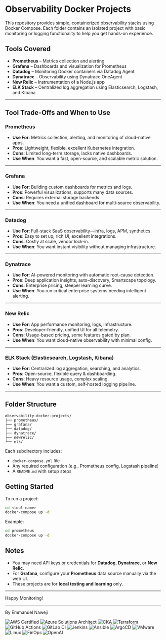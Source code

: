 # Observability Docker Projects

This repository provides simple, containerized observability stacks using Docker Compose. Each folder contains an isolated project with basic monitoring or logging functionality to help you get hands-on experience.

## Tools Covered

- **Prometheus** – Metrics collection and alerting
- **Grafana** – Dashboards and visualization for Prometheus
- **Datadog** – Monitoring Docker containers via Datadog Agent
- **Dynatrace** – Observability using Dynatrace OneAgent
- **New Relic** – Instrumentation of a Node.js app
- **ELK Stack** – Centralized log aggregation using Elasticsearch, Logstash, and Kibana

---

## Tool Trade-Offs and When to Use

### Prometheus
- **Use For**: Metrics collection, alerting, and monitoring of cloud-native apps.
- **Pros**: Lightweight, flexible, excellent Kubernetes integration.
- **Cons**: Limited long-term storage, lacks native dashboards.
- **Use When**: You want a fast, open-source, and scalable metric solution.

---

### Grafana
- **Use For**: Building custom dashboards for metrics and logs.
- **Pros**: Powerful visualizations, supports many data sources.
- **Cons**: Requires external storage backends.
- **Use When**: You need a unified dashboard for multi-source observability.

---

### Datadog
- **Use For**: Full-stack SaaS observability—infra, logs, APM, synthetics.
- **Pros**: Easy to set up, rich UI, excellent integrations.
- **Cons**: Costly at scale, vendor lock-in.
- **Use When**: You want instant visibility without managing infrastructure.

---

### Dynatrace
- **Use For**: AI-powered monitoring with automatic root-cause detection.
- **Pros**: Deep application insights, auto-discovery, Smartscape topology.
- **Cons**: Enterprise pricing, steeper learning curve.
- **Use When**: You run critical enterprise systems needing intelligent alerting.

---

### New Relic
- **Use For**: App performance monitoring, logs, infrastructure.
- **Pros**: Developer-friendly, unified UI for all telemetry.
- **Cons**: Usage-based pricing, some features gated by plan.
- **Use When**: You want cloud-native observability with minimal config.

---

### ELK Stack (Elasticsearch, Logstash, Kibana)
- **Use For**: Centralized log aggregation, searching, and analytics.
- **Pros**: Open-source, flexible query & dashboarding.
- **Cons**: Heavy resource usage, complex scaling.
- **Use When**: You want a custom, self-hosted logging pipeline.


---


## Folder Structure

```
observability-docker-projects/
├── prometheus/
├── grafana/
├── datadog/
├── dynatrace/
├── newrelic/
└── elk/
```

Each subdirectory includes:
- `docker-compose.yml` file
- Any required configuration (e.g., Prometheus config, Logstash pipeline)
- A `README.md` with setup steps

## Getting Started

To run a project:

```bash
cd <tool-name>
docker-compose up -d
```

Example:

```bash
cd prometheus
docker-compose up -d
```

## Notes

- You may need API keys or credentials for **Datadog**, **Dynatrace**, or **New Relic**.
- For **Grafana**, configure your **Prometheus** data source manually via the web UI.
- These projects are for **local testing and learning** only.

---

Happy Monitoring!


---
By Emmanuel Naweji

![AWS Certified](https://img.shields.io/badge/AWS-Certified-blue?logo=amazonaws)
![Azure Solutions Architect](https://img.shields.io/badge/Azure-Solutions%20Architect-0078D4?logo=microsoftazure)
![CKA](https://img.shields.io/badge/Kubernetes-CKA-blue?logo=kubernetes)
![Terraform](https://img.shields.io/badge/IaC-Terraform-623CE4?logo=terraform)
![GitHub Actions](https://img.shields.io/badge/CI/CD-GitHub%20Actions-blue?logo=githubactions)
![GitLab CI](https://img.shields.io/badge/CI/CD-GitLab%20CI-FC6D26?logo=gitlab)
![Jenkins](https://img.shields.io/badge/CI/CD-Jenkins-D24939?logo=jenkins)
![Ansible](https://img.shields.io/badge/Automation-Ansible-red?logo=ansible)
![ArgoCD](https://img.shields.io/badge/GitOps-ArgoCD-orange?logo=argo)
![VMware](https://img.shields.io/badge/Virtualization-VMware-607078?logo=vmware)
![Linux](https://img.shields.io/badge/OS-Linux-black?logo=linux)
![FinOps](https://img.shields.io/badge/FinOps-Cost%20Optimization-green?logo=money)
![OpenAI](https://img.shields.io/badge/AI-OpenAI-ff9900?logo=openai)
